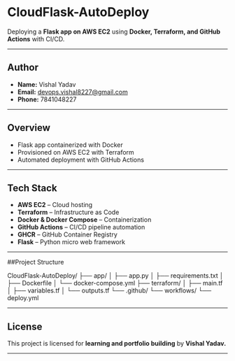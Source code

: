 # CloudFlask-AutoDeploy

Deploying a **Flask app on AWS EC2** using **Docker, Terraform, and GitHub Actions** with CI/CD.

---

## Author

- **Name:** Vishal Yadav
- **Email:** devops.vishal8227@gmail.com
- **Phone:** 7841048227

---

## Overview

- Flask app containerized with Docker
- Provisioned on AWS EC2 with Terraform
- Automated deployment with GitHub Actions

---

## Tech Stack

- **AWS EC2** – Cloud hosting
- **Terraform** – Infrastructure as Code
- **Docker & Docker Compose** – Containerization
- **GitHub Actions** – CI/CD pipeline automation
- **GHCR** – GitHub Container Registry
- **Flask** – Python micro web framework

---

##Project Structure

CloudFlask-AutoDeploy/
├── app/
│ ├── app.py
│ ├── requirements.txt
│ ├── Dockerfile
│ └── docker-compose.yml
├── terraform/
│ ├── main.tf
│ ├── variables.tf
│ └── outputs.tf
└── .github/
└── workflows/
└── deploy.yml

---

## License

This project is licensed for **learning and portfolio building** by **Vishal Yadav.**

---




